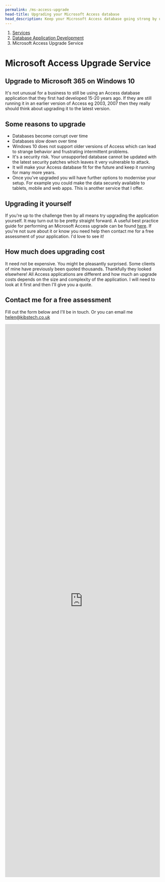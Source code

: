 ```yaml
---
permalink: /ms-access-upgrade
head-title: Upgrading your Microsoft Access database
head_description: Keep your Microsoft Access database going strong by upgrading it to the latest version.
---
```

<nav aria-label="breadcrumb">
  <ol class="breadcrumb">
    <li class="breadcrumb-item"><a href="/">Services</a></li>
    <li class="breadcrumb-item"><a href="/database-developer">Database Application Development</a></li>
    <li class="breadcrumb-item active" aria-current="page">Microsoft Access Upgrade Service</li>
  </ol>
</nav>

# Microsoft Access Upgrade Service

## Upgrade to Microsoft 365 on Windows 10

It's not unusual for a business to still be using an Access database application that they first had developed 15-20 years ago. If they are still running it in an earlier version of Access eg 2003, 2007 then they really should think about upgrading it to the latest version.

## Some reasons to upgrade

- Databases become corrupt over time
- Databases slow down over time
- Windows 10 does not support older versions of Access which can lead to strange behavior and frustrating intermittent problems.
- It's a security risk. Your unsupported database cannot be updated with the latest security patches which leaves it very vulnerable to attack.
- It will make your Access database fit for the future and keep it running for many more years.  
- Once you've upgraded you will have further options to modernise your setup. For example you could make the data securely available to tablets, mobile and web apps. This is another service that I offer.

## Upgrading it yourself

If you're up to the challenge then by all means try upgrading the application yourself. It may turn out to be pretty straight forward. A useful best practice guide for performing an Microsoft Access upgrade can be found <a href="/articles/upgrading-ms-access-database" target="_blank" alt="How to upgrade a microsoft access database">here</a>. If you're not sure about it or know you need help then contact me for a free assessment of your application. I'd love to see it!

## How much does upgrading cost

It need not be expensive. You  might be pleasantly surprised. Some clients of mine have previously been quoted thousands. Thankfully they looked elsewhere! All Access applications are different and how much an upgrade costs depends on the size and complexity of the application.  I will need to look at it first and then I'll give you a quote.

## Contact me for a free assessment

Fill out the form below and I'll be in touch. Or you can email me  <a href="mailto:helen@kibstech.co.uk">helen@kibstech.co.uk</a>

<iframe src="https://docs.google.com/forms/d/e/1FAIpQLSfi7KEoN-CO4_nB_DrI6EC35gUqCtctWBXNYAeWJxirfITzcA/viewform?embedded=true" width="100%" height="1800" frameborder="0" marginheight="0" marginwidth="0" style="margin: 0 auto;">Loading…</iframe>

